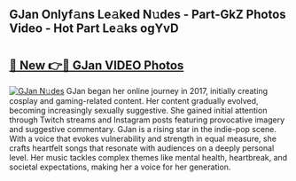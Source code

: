 ## GJan Onlyf𝚊ns Le𝚊ked N𝚞des - Part-GkZ Photos Video - Hot Part Le𝚊ks ogYvD

# <h2><a href="http://ab92463.deff.icu/?id=GJan">🔗 New 👉🔴 GJan VIDEO Photos</a></h2>

[![GJan N𝚞des](https://i.imgur.com/rIISA9y.gif)](http://ab92463.deff.icu/?id=GJan)
GJan began her online journey in 2017, initially creating cosplay and gaming-related content. Her content gradually evolved, becoming increasingly sexually suggestive. She gained initial attention through Twitch streams and Instagram posts featuring provocative imagery and suggestive commentary. GJan is a rising star in the indie-pop scene. With a voice that evokes vulnerability and strength in equal measure, she crafts heartfelt songs that resonate with audiences on a deeply personal level. Her music tackles complex themes like mental health, heartbreak, and societal expectations, making her a voice for her generation.
